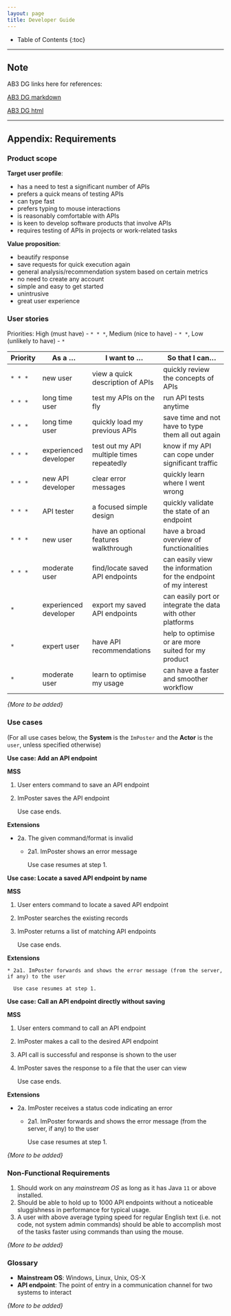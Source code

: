 ```yaml
---
layout: page
title: Developer Guide
---
```

* Table of Contents
{:toc}

--------------------------------------------------------------------------------------------------------------------
## Note
AB3 DG links here for references:

[AB3 DG markdown](https://github.com/se-edu/addressbook-level3/blob/master/docs/DeveloperGuide.md)

[AB3 DG html](https://se-education.org/addressbook-level3/DeveloperGuide.html)

--------------------------------------------------------------------------------------------------------------------

## **Appendix: Requirements**

### Product scope

**Target user profile**:

* has a need to test a significant number of APIs
* prefers a quick means of testing APIs
* can type fast
* prefers typing to mouse interactions
* is reasonably comfortable with APIs
* is keen to develop software products that involve APIs
* requires testing of APIs in projects or work-related tasks

**Value proposition**:

* beautify response
* save requests for quick execution again
* general analysis/recommendation system based on certain metrics
* no need to create any account
* simple and easy to get started
* unintrusive
* great user experience

### User stories

Priorities: High (must have) - `* * *`, Medium (nice to have) - `* *`, Low (unlikely to have) - `*`

| Priority | As a …​                                    | I want to …​                     | So that I can…​                         |
| -------- | ------------------------------------------ | ------------------------------ | --------------------------------------------------|
| `* * *`  | new user                                   | view a quick description of APIs| quickly review the concepts of APIs              |
| `* * *`  | long time user                             | test my APIs on the fly               | run API tests anytime                      |
| `* * *`  | long time user                             | quickly load my previous APIs |  save time and not have to type them all out again |
| `* * *`  | experienced developer                      | test out my API multiple times repeatedly |  know if my API can cope under significant traffic |
| `* * *`  | new API developer                          | clear error messages                | quickly learn where I went wrong             |
| `* * *`  | API tester                                 | a focused simple design          | quickly validate the state of an endpoint       |
| `* * *`  | new user                                   | have an optional features walkthrough   | have a broad overview of functionalities |
| `* * *`      | moderate user                            | find/locate saved API endpoints | can easily view the information for the endpoint of my interest      |
| `*`      | experienced developer                      | export my saved API endpoints | can easily port or integrate the data with other platforms     |
| `*`      | expert user                                | have API recommendations | help to optimise or are more suited for my product      |
| `*`      | moderate user                              | learn to optimise my usage | can have a faster and smoother workflow      |


*{More to be added}*

### Use cases

(For all use cases below, the **System** is the `ImPoster` and the **Actor** is the `user`, unless specified otherwise)

**Use case: Add an API endpoint**

**MSS**

1.  User enters command to save an API endpoint
2.  ImPoster saves the API endpoint

    Use case ends.

**Extensions**

* 2a. The given command/format is invalid

    * 2a1. ImPoster shows an error message

      Use case resumes at step 1.

**Use case: Locate a saved API endpoint by name**

**MSS**

1.  User enters command to locate a saved API endpoint
2.  ImPoster searches the existing records
3.  ImPoster returns a list of matching API endpoints

    Use case ends.

**Extensions**


    * 2a1. ImPoster forwards and shows the error message (from the server, if any) to the user

      Use case resumes at step 1.

**Use case: Call an API endpoint directly without saving**

**MSS**

1.  User enters command to call an API endpoint
2.  ImPoster makes a call to the desired API endpoint
3.  API call is successful and response is shown to the user
4.  ImPoster saves the response to a file that the user can view

    Use case ends.

**Extensions**

* 2a. ImPoster receives a status code indicating an error

    * 2a1. ImPoster forwards and shows the error message (from the server, if any) to the user

      Use case resumes at step 1.

*{More to be added}*

### Non-Functional Requirements

1.  Should work on any _mainstream OS_ as long as it has Java `11` or above installed.
2.  Should be able to hold up to 1000 API endpoints without a noticeable sluggishness in performance for typical usage.
3.  A user with above average typing speed for regular English text (i.e. not code, not system admin commands) should be able to accomplish most of the tasks faster using commands than using the mouse.

*{More to be added}*

### Glossary
* **Mainstream OS**: Windows, Linux, Unix, OS-X
* **API endpoint**: The point of entry in a communication channel for two systems to interact

*{More to be added}*

